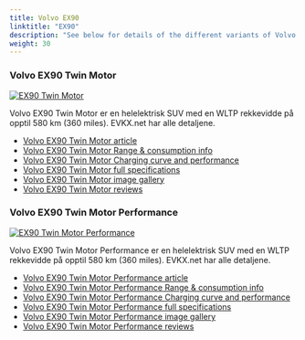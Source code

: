 ```yaml
---
title: Volvo EX90
linktitle: "EX90"
description: "See below for details of the different variants of Volvo EX90"
weight: 30
---
```

### Volvo EX90 Twin Motor

<a href="/models/volvo/ex90/ex90_twin_motor/"><img src="https://media.evkx.net/multimedia/models/volvo/ex90/ex90_twin_motor/main_1_st.jpg" class="img-fluid" alt="EX90 Twin Motor" ></a>

Volvo EX90 Twin Motor er en helelektrisk SUV med en WLTP rekkevidde på opptil 580 km (360 miles). EVKX.net har alle detaljene. 

- [Volvo EX90 Twin Motor article](/models/volvo/ex90/ex90_twin_motor/)
- [Volvo EX90 Twin Motor Range & consumption info](/models/volvo/ex90/ex90_twin_motor/rangeandconsumption)
- [Volvo EX90 Twin Motor Charging curve and performance](/models/volvo/ex90/ex90_twin_motor/chargingcurve)
- [Volvo EX90 Twin Motor full specifications](/models/volvo/ex90/ex90_twin_motor/specifications)
- [Volvo EX90 Twin Motor image gallery](/models/volvo/ex90/ex90_twin_motor/gallery)
- [Volvo EX90 Twin Motor reviews](/models/volvo/ex90/ex90_twin_motor/reviews)

### Volvo EX90 Twin Motor Performance

<a href="/models/volvo/ex90/ex90_twin_motor_performance/"><img src="https://media.evkx.net/multimedia/models/volvo/ex90/ex90_twin_motor_performance/main_1_st.jpg" class="img-fluid" alt="EX90 Twin Motor Performance" ></a>

Volvo EX90 Twin Motor Performance er en helelektrisk SUV med en WLTP rekkevidde på opptil 580 km (360 miles). EVKX.net har alle detaljene. 

- [Volvo EX90 Twin Motor Performance article](/models/volvo/ex90/ex90_twin_motor_performance/)
- [Volvo EX90 Twin Motor Performance Range & consumption info](/models/volvo/ex90/ex90_twin_motor_performance/rangeandconsumption)
- [Volvo EX90 Twin Motor Performance Charging curve and performance](/models/volvo/ex90/ex90_twin_motor_performance/chargingcurve)
- [Volvo EX90 Twin Motor Performance full specifications](/models/volvo/ex90/ex90_twin_motor_performance/specifications)
- [Volvo EX90 Twin Motor Performance image gallery](/models/volvo/ex90/ex90_twin_motor_performance/gallery)
- [Volvo EX90 Twin Motor Performance reviews](/models/volvo/ex90/ex90_twin_motor_performance/reviews)

